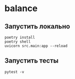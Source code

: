 # balance

## Запустить локально
~~~
poetry install
poetry shell
uvicorn src.main:app --reload
~~~

## Запустить тесты
~~~
pytest -v
~~~

